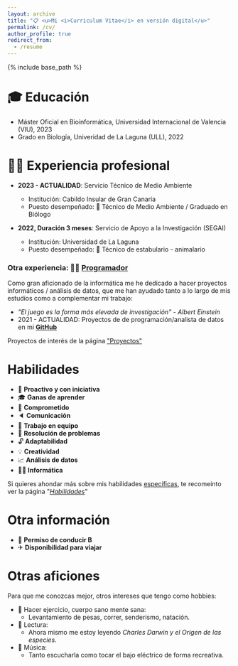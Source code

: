 ```yaml
---
layout: archive
title: "📋 <u>Mi <i>Curriculum Vitae</i> en versión digital</u>"
permalink: /cv/
author_profile: true
redirect_from:
  - /resume
---
```


{% include base_path %}

🎓 Educación
======
* Máster Oficial en Bioinformática, Universidad Internacional de Valencia (VIU), 2023
* Grado en Biología, Univeridad de La Laguna (ULL), 2022

👨‍🔬 Experiencia profesional
======
* **2023 - ACTUALIDAD**: Servicio Técnico de Medio Ambiente
  * Institución: Cabildo Insular de Gran Canaria
  * Puesto desempeñado: 🌲 Técnico de Medio Ambiente / Graduado en Biólogo

* **2022, Duración 3 meses**: Servicio de Apoyo a la Investigación (SEGAI)
  * Institución: Universidad de La Laguna
  * Puesto desempeñado: 🐁 Técnico de estabulario - animalario

### Otra experiencia: 👩‍💻 <u>Programador</u> 

Como gran aficionado de la informática me he dedicado a hacer proyectos informáticos / análisis de datos, que me han ayudado tanto a lo largo de mis estudios como a complementar mi trabajo:

* *"El juego es la forma más elevada de investigación" - Albert Einstein*
* 2021 - ACTUALIDAD: Proyectos de de programación/analista de datos en mi [**GitHub**](https://github.com/JuanCarlosBio)

Proyectos de interés de la página ["Proyectos"](https://juancarlosbio.github.io/juancarlos_portfolio_esp//proyectos/)

Habilidades
======

* 🏃 **Proactivo y con iniciativa** 
* 🎓 **Ganas de aprender** 
* 💍 **Comprometido** 
* 🔈 **Comunicación** 
* 👫 **Trabajo en equipo** 
* 🔧 **Resolución de problemas**
* 🔓 **Adaptabilidad**
* 💡 **Creatividad** 
* 📈 **Análisis de datos**
* 👨‍💻 **Informática**

Si quieres ahondar más sobre mis habilidades <u>específicas</u>, te recomeinto ver la página "[*<u>Habilidades</u>*](https://juancarlosbio.github.io/juancarlos_portfolio_esp//habilidades/)"

Otra información
===

* 🚗 **Permiso de conducir B**
* ✈ **Disponibilidad para viajar️**
  
Otras aficiones
======
Para que me conozcas mejor, otros intereses que tengo como hobbies:
* 💪 Hacer ejercicio, cuerpo sano mente sana:
  * Levantamiento de pesas, correr, senderismo, natación. 
* 📕 Lectura:
  * Ahora mismo me estoy leyendo <i>Charles Darwin y el Origen  de las especies</i>.
* 🎼 Música:
  * Tanto escucharla como tocar el bajo eléctrico de forma recreativa.
